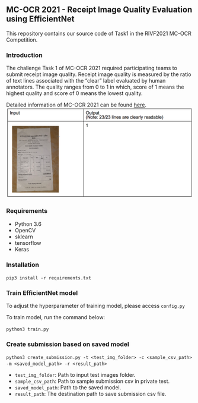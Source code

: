 ## MC-OCR 2021 - Receipt Image Quality Evaluation using EfficientNet

This repository contains our source code of Task1 in the RIVF2021 MC-OCR Competition.

### Introduction

The challenge Task 1 of MC-OCR 2021 required participating teams to submit receipt image quality. Receipt image quality is  measured  by  the  ratio  of text lines associated with the “clear” label evaluated by human  annotators.  The  quality  ranges  from  0  to  1  in  which, score of 1 means the highest quality and score of 0 means the lowest quality.

Detailed information of MC-OCR 2021 can be found [here](https://rivf2021-mc-ocr.vietnlp.com/).
![overview](overview.png)

### Requirements
- Python 3.6
- OpenCV
- sklearn
- tensorflow
- Keras

### Installation

`pip3 install -r requirements.txt`

### Train EfficientNet model

To adjust the hyperparameter of training model, please access `config.py`

To train model, run the command below:

`python3 train.py`

### Create submission based on saved model

`python3 create_submission.py -t <test_img_folder> -c <sample_csv_path> -m <saved_model_path> -r <result_path>`

- `test_img_folder`: Path to input test images folder.
- `sample_csv_path`: Path to sample submission csv in private test.
- `saved_model_path`: Path to the saved model.
- `result_path`: The destination path to save submission csv file.
